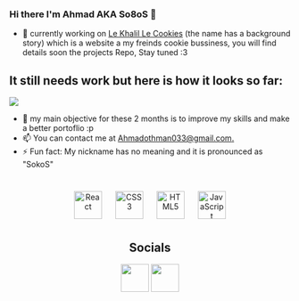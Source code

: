 ### Hi there I'm Ahmad AKA So8oS 👋

- 🔭 currently working on [Le Khalil Le Cookies](https://github.com/So8oS/le_khalil_le_cookies-V2) (the name has a background story) which is a website a my freinds cookie bussiness, you will find details soon the projects Repo, Stay tuned :3
## It still needs work but here is how it looks so far:
<img src="https://github.com/So8oS/So8oS/blob/main/demo.gif"/>



- 🌱 my main objective for these 2 months is to improve my skills and make a better portoflio :p   
- 📫  You can contact me at [Ahmadothman033@gmail.com.](mailto:Ahmadothman033@gmail.com.)
- ⚡ Fun fact: My nickname has no meaning and it is pronounced as "SokoS"

##
<div align="center">  
   <img style="margin: 10px" src="https://profilinator.rishav.dev/skills-assets/react-original-wordmark.svg" alt="React" height="50" />  
   <img style="margin: 10px" src="https://profilinator.rishav.dev/skills-assets/css3-original-wordmark.svg" alt="CSS3" height="50" />  
   <img style="margin: 10px" src="https://profilinator.rishav.dev/skills-assets/html5-original-wordmark.svg" alt="HTML5" height="50" />  
   <img style="margin: 10px" src="https://profilinator.rishav.dev/skills-assets/javascript-original.svg" alt="JavaScript" height="50" />
   <div>  

## Socials
<div align="center">  
<a href="https://www.linkedin.com/in/ahmad-othman-422117172/" target="blank"><img align="center" src="https://raw.githubusercontent.com/rahuldkjain/github-profile-readme-generator/master/src/images/icons/Social/linked-in-alt.svg" alt="" height="50"  /></a>
<a href="https://www.instagram.com/don_so8os/" target="blank"><img align="center" src="https://raw.githubusercontent.com/rahuldkjain/github-profile-readme-generator/master/src/images/icons/Social/instagram.svg" alt="" height="50"  /></a>

<div>  
